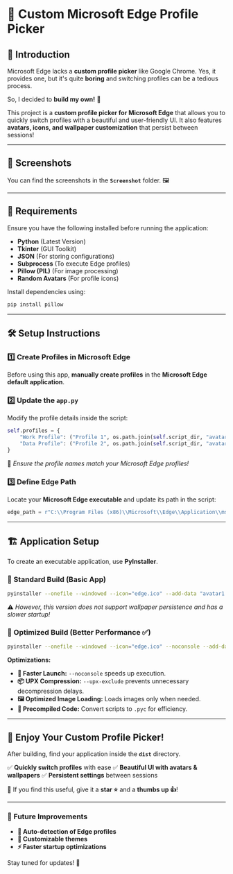 # 🚀 Custom Microsoft Edge Profile Picker

## 📢 Introduction
Microsoft Edge lacks a **custom profile picker** like Google Chrome. Yes, it provides one, but it's quite **boring** and switching profiles can be a tedious process.

So, I decided to **build my own!** 🎉

This project is a **custom profile picker for Microsoft Edge** that allows you to quickly switch profiles with a beautiful and user-friendly UI. It also features **avatars, icons, and wallpaper customization** that persist between sessions!

---

## 📸 Screenshots
You can find the screenshots in the **`Screenshot`** folder. 🖼️

---

## 🔧 Requirements
Ensure you have the following installed before running the application:

- **Python** (Latest Version)
- **Tkinter** (GUI Toolkit)
- **JSON** (For storing configurations)
- **Subprocess** (To execute Edge profiles)
- **Pillow (PIL)** (For image processing)
- **Random Avatars** (For profile icons)

Install dependencies using:

```bash
pip install pillow
```

---

## 🛠️ Setup Instructions
### 1️⃣ Create Profiles in Microsoft Edge
Before using this app, **manually create profiles** in the **Microsoft Edge default application**.

### 2️⃣ Update the `app.py`
Modify the profile details inside the script:

```python
self.profiles = {
    "Work Profile": ("Profile 1", os.path.join(self.script_dir, "avatar1.png")), # Update based on your case
    "Data Profile": ("Profile 2", os.path.join(self.script_dir, "avatar2.png"))
}
```
📌 *Ensure the profile names match your Microsoft Edge profiles!*

### 3️⃣ Define Edge Path
Locate your **Microsoft Edge executable** and update its path in the script:

```python
edge_path = r"C:\\Program Files (x86)\\Microsoft\\Edge\\Application\\msedge.exe"
```

---

## 🏗️ Application Setup
To create an executable application, use **PyInstaller**.

### 🔹 Standard Build (Basic App)
```bash
pyinstaller --onefile --windowed --icon="edge.ico" --add-data "avatar1.png;." --add-data "avatar2.png;." app.py
```
⚠️ *However, this version does not support wallpaper persistence and has a slower startup!*

### 🔹 Optimized Build (Better Performance ✅)
```bash
pyinstaller --onefile --windowed --icon="edge.ico" --noconsole --add-data "avatar1.png;." --add-data "avatar2.png;." --add-data "config.json;." --upx-exclude "msvcr100.dll" app.py
```

**Optimizations:**
- **🚀 Faster Launch:** `--noconsole` speeds up execution.
- **📦 UPX Compression:** `--upx-exclude` prevents unnecessary decompression delays.
- **🖼️ Optimized Image Loading:** Loads images only when needed.
- **📝 Precompiled Code:** Convert scripts to `.pyc` for efficiency.

---

## 🎉 Enjoy Your Custom Profile Picker!
After building, find your application inside the **`dist`** directory.

✅ **Quickly switch profiles** with ease
✅ **Beautiful UI with avatars & wallpapers**
✅ **Persistent settings** between sessions

💖 If you find this useful, give it a **star ⭐** and a **thumbs up 👍**!

---

### 📌 Future Improvements
- **🔄 Auto-detection of Edge profiles**
- **🎨 Customizable themes**
- **⚡ Faster startup optimizations**

Stay tuned for updates! 🚀

